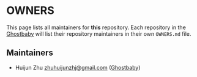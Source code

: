 # OWNERS

This page lists all maintainers for **this** repository. Each repository in the [Ghostbaby](https://github.com/Ghostbaby/) will list their repository maintainers in their own
`OWNERS.md` file.

## Maintainers

* Huijun Zhu <zhuhuijunzhj@gmail.com> ([Ghostbaby](https://github.com/Ghostbaby))